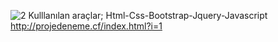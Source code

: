 
![2](https://user-images.githubusercontent.com/41960652/128088723-9e7f7a15-9504-4022-aace-f3a3f73118c3.PNG)
Kulllanılan araçlar;
Html-Css-Bootstrap-Jquery-Javascript
http://projedeneme.cf/index.html?i=1
